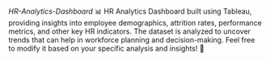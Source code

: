 *HR-Analytics-Dashboard*
📊 HR Analytics Dashboard built using Tableau, providing insights into employee demographics, attrition rates, performance metrics, and other key HR indicators. The dataset is analyzed to uncover trends that can help in workforce planning and decision-making. Feel free to modify it based on your specific analysis and insights! 🚀
